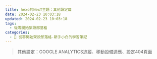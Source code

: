 ```yaml
---
title: hexo的NexT主題：其他設定篇
date: 2024-02-23 10:03:18
updated: 2024-02-23 10:03:18
tags:
  - 從零開始架設部落格
categories: 
  - 🌴 從零開始架設部落格-新手小白的學習筆記
---
```

>其他設定：GOOGLE ANALYTICS追蹤、移動設備適應、設定404頁面
<!-- more -->